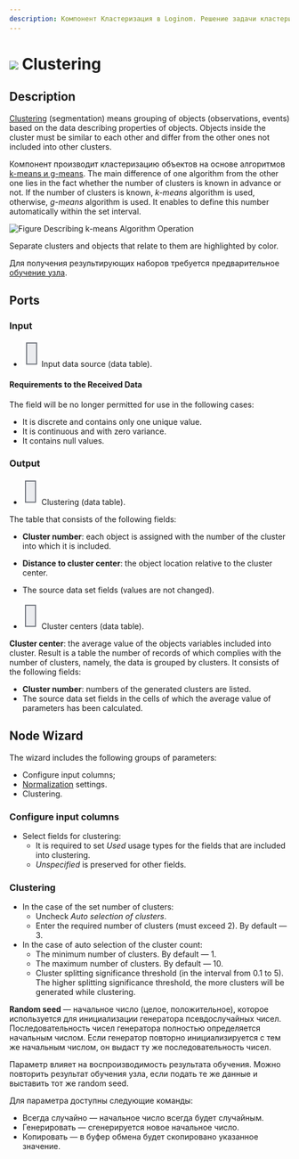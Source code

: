 ```yaml
---
description: Компонент Кластеризация в Loginom. Решение задачи кластеризации (сегментации). Алгоритм k-means. Алгоритм g-means. Мастер настройки. 
---
```

# ![ ](./../../images/icons/components/clusterization_default.svg) Clustering

## Description

[Clustering](https://wiki.loginom.ru/articles/clustering.html) (segmentation) means grouping of objects (observations, events) based on the data describing properties of objects. Objects inside the cluster must be similar to each other and differ from the other ones not included into other clusters.

Компонент производит кластеризацию объектов на основе алгоритмов [k-means и g-means](https://wiki.loginom.ru/articles/k-means.html). The main difference of one algorithm from the other one lies in the fact whether the number of clusters is known in advance or not. If the number of clusters is known, *k-means* algorithm is used, otherwise, *g-means* algorithm is used. It enables to define this number automatically within the set interval.

![Figure Describing k-means Algorithm Operation](./clustering.svg)

Separate clusters and objects that relate to them are highlighted by color.

Для получения результирующих наборов требуется предварительное [обучение узла](./../../workflow/training-processors.md).

## Ports

### Input

* ![ ](./../../images/icons/app/node/ports/inputs/table_inactive.svg) Input data source (data table).

#### Requirements to the Received Data

The field will be no longer permitted for use in the following cases:

* It is discrete and contains only one unique value.
* It is continuous and with zero variance.
* It contains null values.

### Output

* ![ ](./../../images/icons/app/node/ports/outputs/table_inactive.svg) Clustering (data table).

The table that consists of the following fields:

* **Cluster number**: each object is assigned with the number of the cluster into which it is included.
* **Distance to cluster center**: the object location relative to the cluster center.
* The source data set fields (values are not changed).

* ![ ](./../../images/icons/app/node/ports/outputs/table_inactive.svg) Cluster centers (data table).

**Cluster center**: the average value of the objects variables included into cluster. Result is a table the number of records of which complies with the number of clusters, namely, the data is grouped by clusters. It consists of the following fields:

* **Cluster number**: numbers of the generated clusters are listed.
* The source data set fields in the cells of which the average value of parameters has been calculated.

## Node Wizard

The wizard includes the following groups of parameters:

* Configure input columns;
* [Normalization](./../normalization/README.md) settings.
* Clustering.

### Configure input columns

* Select fields for clustering:
   * It is required to set *Used* usage types for the fields that are included into clustering.
   * *Unspecified* is preserved for other fields.

### Clustering

* In the case of the set number of clusters:
   * Uncheck *Auto selection of clusters*.
   * Enter the required number of clusters (must exceed 2). By default — 3.
* In the case of auto selection of the cluster count:
   * The minimum number of clusters. By default — 1.
   * The maximum number of clusters. By default — 10.
   * Cluster splitting significance threshold (in the interval from 0.1 to 5). The higher splitting significance threshold, the more clusters will be generated while clustering.

**Random seed** — начальное число (целое, положительное), которое используется для инициализации генератора псевдослучайных чисел. Последовательность чисел генератора полностью определяется начальным числом. Если генератор повторно инициализируется с тем же начальным числом, он выдаст ту же последовательность чисел.

Параметр влияет на воспроизводимость результата обучения. Можно повторить результат обучения узла, если подать те же данные и выставить тот же random seed.

Для параметра доступны следующие команды:

* Всегда случайно — начальное число всегда будет случайным.
* Генерировать — сгенерируется новое начальное число.
* Копировать — в буфер обмена будет скопировано указанное значение.
